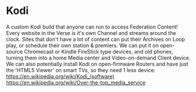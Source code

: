 # Kodi
A custom Kodi build that anyone can run to access Federation Content! Every website in the Verse is it's own Channel and streams around the clock. Sites that don't have a lot of content can put their Archives on Loop play, or schedule their own station &amp; premiers. We can put it on open-source Chromecast or Kindle FireStick type devices, and old phones, turning them into a home Media center and Video-on-demand Client device. We can also potentially install Kodi on open-firmware Routers and have just the 'HTML5 Viewer' on smart TVs, so they need 1 less device: https://en.wikipedia.org/wiki/Kodi_(software) https://en.wikipedia.org/wiki/Over-the-top_media_service
